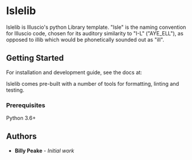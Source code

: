 # Islelib

Islelib is Illuscio's python Library template. "Isle" is the naming convention
for Illuscio code, chosen for its auditory similarity to "I-L" ("AYE_ELL"), as
opposed to illib which would be phonetically sounded out as "ill".

## Getting Started
For installation and development guide, see the docs at:

Islelib comes pre-built with a number of tools for formatting, linting and 
testing.

### Prerequisites

Python 3.6+

## Authors

* **Billy Peake** - *Initial work*


